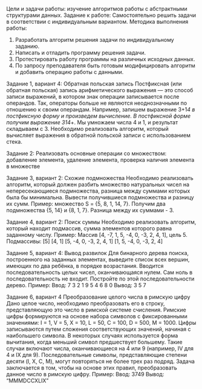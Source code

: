 Цели и задачи работы: изучение алгоритмов работы с абстрактными структурами данных.
Задание к работе: Самостоятельно решить задачи в соответствии с индивидуальным вариантом.
Методика выполнения работы:
1. Разработать алгоритм решения задачи по индивидуальному заданию.
2. Написать и отладить программу решения задачи.
3. Протестировать работу программы на различных исходных данных.
4. По запросу преподавателя быть готовым модифицировать алгоритм и добавить операцию работы с данными.

Задание 1, вариант 4:
Обратная польская запись
Постфиксная (или обратная польская) запись арифметического выражения — это способ записи выражений, в котором знак операции записывается после операндов. 
Так, операторы больше не являются неоднозначными по отношению к своим операндам. 
Например, запишем выражение 3+1*4 в постфиксную форму и произведем вычисление. 
В постфиксной форме получим выражение 314*+. Мы умножаем числа 4 и 1, и результат складываем с 3. 
Необходимо реализовать алгоритм, который вычисляет выражения в обратной польской записи с использованием стека.

Задание 2:
Реализовать основные операции со множеством: добавление элемента, 
удаление элемента, проверка наличия элемента в множестве

Задание 3, вариант 2:
Схожие подмножества
Необходимо реализовать алгоритм, который должен разбить множество натуральных чисел на непересекающиеся подмножества, 
разница между суммами которых была бы минимальна. Вывести получившиеся подмножества и разницу их сумм.
Пример:
множество S = {5, 8, 1, 14, 7}.
Получим два подмножества {5, 14} и {8, 1, 7}. 
Разница между их суммами - 3.

Задание 4, вариант 2:
Поиск суммы
Необходимо реализовать алгоритм, который находит подмассив, сумма элементов которого равна заданному числу.
Пример: 
Массив [4, -7, 1, 5, -4, 0, -3, 2, 4, 1], цель 5.
Подмассивы: 
[5]
[4, 1]
[5, -4, 0, -3, 2, 4, 1]
[1, 5, -4, 0, -3, 2, 4]

Задание 5, вариант 4:
Вывод развилок
Для бинарного дерева поиска, построенного на заданных элементах, выведите список всех вершин, имеющих по два ребёнка, в порядке возрастания. 
Вводится последовательность целых чисел, оканчивающаяся нулем. Сам ноль в последовательность не входит. Постройте по этой последовательности дерево.
Пример: 
Ввод: 7 3 2 1 9 5 4 6 8 0
Вывод: 3 5 7

Задание 6, вариант 4
Преобразование целого числа в римскую цифру
Дано целое число, необходимо преобразовать его в строку, представляющую это число в римской системе счисления. 
Римские цифры формируются на основе набора символов с фиксированными значениями: 
I = 1, V = 5, X = 10, L = 50, C = 100, D = 500, M = 1000. 
Цифры записываются путем сложения соответствующих значений, начиная с наибольшего символа. 
В некоторых случаях используется форма вычитания, когда меньший символ предшествует большему. 
Такие случаи включают числа, оканчивающиеся на 4 или 9 (например, IV для 4 и IX для 9). 
Последовательные символы, представляющие степени десяти (I, X, C, M), могут повторяться не более трех раз подряд. 
Задача заключается в том, чтобы на основе этих правил, преобразовать данное число в римскую цифру.
Пример:
Ввод: 3749
Вывод: “MMMDCCXLIX”
